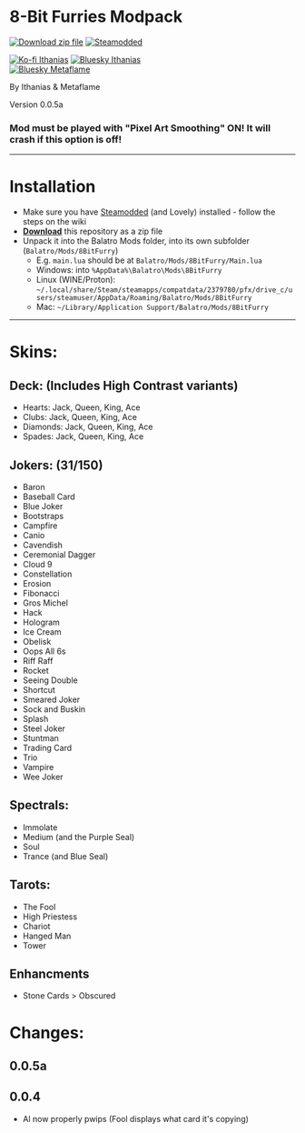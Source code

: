 # 8-Bit Furries Modpack

[![Download zip file](https://img.shields.io/badge/Download-zip_file-gray?style=for-the-badge&labelColor=2BAB22)](https://github.com/Ithanias/8BitFurry/archive/refs/heads/main.zip)
[![Steamodded](https://img.shields.io/badge/Steamodded-gray?style=for-the-badge&labelColor=dark-gray)](https://github.com/Steamodded/smods/wiki)

[![Ko-fi Ithanias](https://img.shields.io/badge/Ko--fi-Ithanias-ffdf53?style=for-the-badge&logo=ko-fi)](https://ko-fi.com/ithanias)
[![Bluesky Ithanias](https://img.shields.io/badge/Bluesky-Ithanias-ffdf53?style=for-the-badge&logo=bluesky)](https://bsky.app/profile/ithanias.bsky.social)
<br/>
[![Bluesky Metaflame](https://img.shields.io/badge/Bluesky-Metaflame-5691CE?style=for-the-badge&logo=bluesky)](https://bsky.app/profile/metaflame.dev)
<br/>

By Ithanias & Metaflame

Version 0.0.5a

### Mod must be played with "Pixel Art Smoothing" ON! It will crash if this option is off!

---

# Installation

- Make sure you have [Steamodded](https://github.com/Steamodded/smods/wiki) (and Lovely) installed - follow the steps on the wiki
- **[Download](https://github.com/Ithanias/8BitFurry/archive/refs/heads/main.zip)** this repository as a zip file
- Unpack it into the Balatro Mods folder, into its own subfolder (`Balatro/Mods/8BitFurry`)
  - E.g. `main.lua` should be at `Balatro/Mods/8BitFurry/Main.lua`
  - Windows: into `%AppData%\Balatro\Mods\8BitFurry`
  - Linux (WINE/Proton): `~/.local/share/Steam/steamapps/compatdata/2379780/pfx/drive_c/users/steamuser/AppData/Roaming/Balatro/Mods/8BitFurry`
  - Mac: `~/Library/Application Support/Balatro/Mods/8BitFurry`

---

# Skins:

## Deck: (Includes High Contrast variants)
- Hearts: Jack, Queen, King, Ace
- Clubs: Jack, Queen, King, Ace
- Diamonds: Jack, Queen, King, Ace
- Spades: Jack, Queen, King, Ace

## Jokers: (31/150)
- Baron
- Baseball Card
- Blue Joker
- Bootstraps
- Campfire
- Canio
- Cavendish
- Ceremonial Dagger
- Cloud 9
- Constellation
- Erosion
- Fibonacci
- Gros Michel
- Hack
- Hologram
- Ice Cream
- Obelisk
- Oops All 6s
- Riff Raff
- Rocket
- Seeing Double
- Shortcut
- Smeared Joker
- Sock and Buskin
- Splash
- Steel Joker
- Stuntman
- Trading Card
- Trio
- Vampire
- Wee Joker

## Spectrals:
- Immolate
- Medium (and the Purple Seal)
- Soul
- Trance (and Blue Seal)

## Tarots:
- The Fool
- High Priestess
- Chariot
- Hanged Man
- Tower

## Enhancments
- Stone Cards > Obscured

# Changes:

## 0.0.5a

## 0.0.4
- Al now properly pwips (Fool displays what card it's copying)
